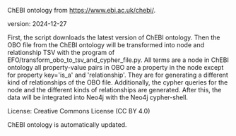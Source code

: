 ChEBI ontology from https://www.ebi.ac.uk/chebi/.

version: 2024-12-27

First, the script downloads the latest version of ChEBI ontology.
Then the OBO file from the ChEBI ontology will be transformed into node and relationship TSV with the program of EFO/transform_obo_to_tsv_and_cypher_file.py.
All terms are a node in ChEBI ontology all property-value pairs in OBO are a property in the node except for property key='is_a' and 'relationship'. They are for generating a different kind of relationships of the OBO file.
Additionally, the cypher queries for the node and the different kinds of relationships are generated. After this, the data will be integrated into Neo4j with the Neo4j cypher-shell.

License: Creative Commons License (CC BY 4.0)

ChEBI ontology is automatically updated.